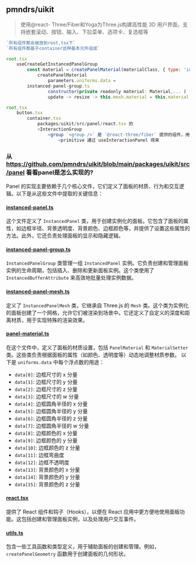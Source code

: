 ## pmndrs/uikit
> 使用@react- Three/Fiber和Yoga为Three.js构建高性能 3D 用户界面，支持嵌套滚动、按钮、输入、下拉菜单、选项卡、复选框等
```js
`所有组件都会被放到root.tsx下`
`所有组件都基于container这种基本元件组成`

root.tsx
	useCreateGetInstancedPanelGroup
		const material = createPanelMaterial(materialClass, { type: 'instanced' })
			createPanelMaterial
				parameters.uniforms.data = 
		instanced-panel-group.ts
				constructor(private readonly material: Material,... ) 
				update -> resize -> this.mesh.material = this.material

root.tsx
	button.tsx
		container.tsx
			packages/uikit/src/panel/react.tsx 的
			<InteractionGroup
				<group `<group />` 是 `@react-three/fiber` 提供的组件，用于创建 Three.js 的 `Group` 对象
					<primitive 通过 useInteractionPanel 得来
```

		
### 从 https://github.com/pmndrs/uikit/blob/main/packages/uikit/src/panel  看看panel是怎么实现的?
Panel 的实现主要依赖于几个核心文件，它们定义了面板的材质、行为和交互逻辑。以下是从这些文件中提取的关键信息：
#### [instanced-panel.ts](https://github.com/pmndrs/uikit/blob/main/packages/uikit/src/panel/instanced-panel.ts)
这个文件定义了 `InstancedPanel` 类，用于创建实例化的面板。它包含了面板的属性，如边框半径、背景透明度、背景颜色、边框颜色等，并提供了设置这些属性的方法。此外，它还负责处理面板的显示和隐藏逻辑。
#### [instanced-panel-group.ts](https://github.com/pmndrs/uikit/blob/main/packages/uikit/src/panel/instanced-panel-group.ts)
`InstancedPanelGroup` 类管理一组 `InstancedPanel` 实例。它负责创建和管理面板实例的生命周期，包括插入、删除和更新面板实例。这个类使用了 `InstancedBufferAttribute` 来高效地批量处理实例数据。
#### [instanced-panel-mesh.ts](https://github.com/pmndrs/uikit/blob/main/packages/uikit/src/panel/instanced-panel-mesh.ts)
定义了 `InstancedPanelMesh` 类，它继承自 Three.js 的 `Mesh` 类。这个类为实例化的面板创建了一个网格，允许它们被渲染到场景中。它还定义了自定义的深度和距离材质，用于实现特殊的渲染效果。
#### [panel-material.ts](https://github.com/pmndrs/uikit/blob/main/packages/uikit/src/panel/panel-material.ts)
在这个文件中，定义了面板的材质设置，包括 `PanelMaterial` 和 `MaterialSetter` 类。这些类负责根据面板的属性（如颜色、透明度等）动态地调整材质参数。
以下是 `uniforms.data` 中每个浮点数的用途：
- `data[0]`: 边框尺寸的 x 分量
- `data[1]`: 边框尺寸的 y 分量
- `data[2]`: 边框尺寸的 z 分量
- `data[3]`: 边框尺寸的 w 分量
- `data[4]`: 边框圆角半径的 x 分量
- `data[5]`: 边框圆角半径的 y 分量
- `data[6]`: 边框圆角半径的 z 分量
- `data[7]`: 边框圆角半径的 w 分量
- `data[8]`: 边框颜色的 x 分量
- `data[9]`: 边框颜色的 y 分量
- `data[10]`: 边框颜色的 z 分量
- `data[11]`: 边框弯曲度
- `data[12]`: 边框不透明度
- `data[13]`: 背景颜色的 x 分量
- `data[14]`: 背景颜色的 y 分量
- `data[15]`: 背景颜色的 z 分量
#### [react.tsx](https://github.com/pmndrs/uikit/blob/main/packages/uikit/src/panel/react.tsx)
提供了 React 组件和钩子（Hooks），以便在 React 应用中更方便地使用面板功能。这包括创建和管理面板实例，以及处理用户交互事件。
#### [utils.ts](https://github.com/pmndrs/uikit/blob/main/packages/uikit/src/panel/utils.ts)
包含一些工具函数和类型定义，用于辅助面板的创建和管理。例如，`createPanelGeometry` 函数用于创建面板的几何形状。
